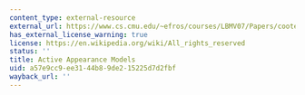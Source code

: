 ```yaml
---
content_type: external-resource
external_url: https://www.cs.cmu.edu/~efros/courses/LBMV07/Papers/cootes-eccv-98.pdf
has_external_license_warning: true
license: https://en.wikipedia.org/wiki/All_rights_reserved
status: ''
title: Active Appearance Models
uid: a57e9cc9-ee31-44b8-9de2-15225d7d2fbf
wayback_url: ''
---
```

